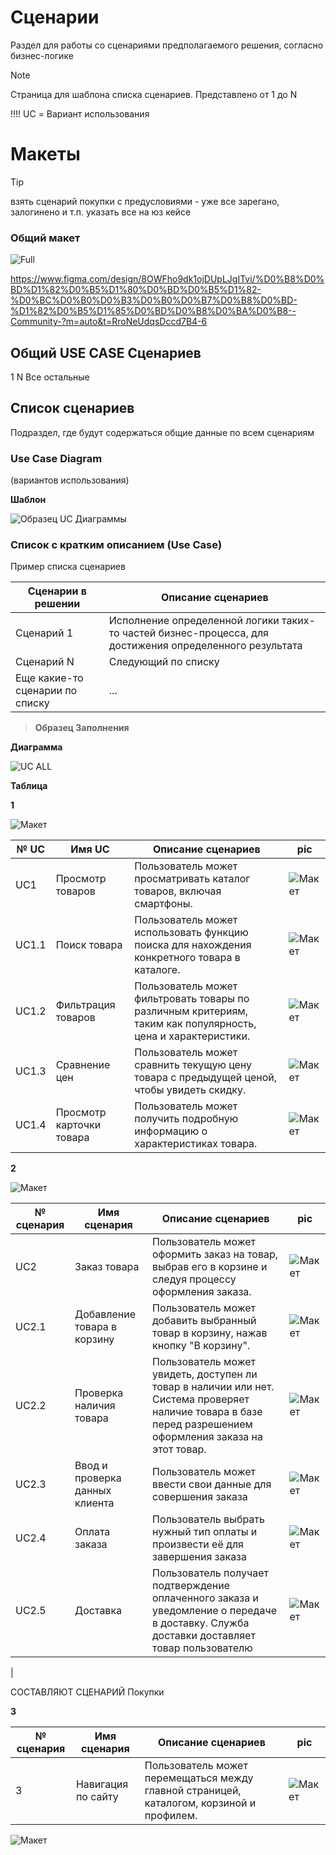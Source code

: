 # Сценарии

Раздел для работы со сценариями предполагаемого решения, согласно бизнес-логике

>[!NOTE]
>Страница для шаблона списка сценариев. Представлено от 1 до N
>
>!!!! UC = Вариант использования

# Макеты

>[!TIP]
>взять сценарий покупки с предусловиями - уже все зарегано, залогинено и т.п.
указать все на юз кейсе

### Общий макет 

![Full](https://github.com/archdocspec/featuredocumentation/blob/main/FeatureTemplate/Assets/Layout/All_scens/full_layout.png)

https://www.figma.com/design/8OWFho9dk1ojDUpLJgITvi/%D0%B8%D0%BD%D1%82%D0%B5%D1%80%D0%BD%D0%B5%D1%82-%D0%BC%D0%B0%D0%B3%D0%B0%D0%B7%D0%B8%D0%BD-%D1%82%D0%B5%D1%85%D0%BD%D0%B8%D0%BA%D0%B8--Community-?m=auto&t=RroNeUdqsDccd7B4-6

## Общий USE CASE Сценариев

1
N
Все остальные

## Список сценариев

Подраздел, где будут содержаться общие данные по всем сценариям

### Use Case Diagram
(вариантов использования)

**Шаблон**

![Образец UC Диаграммы](https://github.com/archdocspec/featuredocumentation/blob/main/FeatureTemplate/Assets/UC/UC%20Example.drawio.png)


### Список с кратким описанием (Use Case)

Пример списка сценариев

| Сценарии в решении | Описание сценариев |
| ----------- | ----------- |
| Сценарий 1 | Исполнение определенной логики таких-то частей бизнес-процесса, для достижения определенного результата |
| Сценарий N | Следующий по списку |
| Еще какие-то сценарии по списку | ... |


>**Образец Заполнения**

**Диаграмма**

![UC ALL](https://github.com/archdocspec/featuredocumentation/blob/main/FeatureTemplate/Assets/UC/uc-UC%20ALL.drawio.png)

**Таблица**

**1**

![Макет]()

| № UC | Имя UC | Описание сценариев | pic |
|------------|-------------------------------|-------------------------------|-------------------------------|
| UC1 | Просмотр товаров | Пользователь может просматривать каталог товаров, включая смартфоны.| ![Макет](https://github.com/archdocspec/featuredocumentation/blob/main/FeatureTemplate/Assets/Layout/All_scens/%D0%B4%D0%B5%D1%81%D0%BA%D1%82%D0%BE%D0%BF%20%D0%BA%D0%B0%D1%82%D0%B0%D0%BB%D0%BE%D0%B3%20%D1%81%20%D1%82%D0%BE%D0%B2%D0%B0%D1%80%D0%B0%D0%BC%D0%B8%20%D0%B2%D0%B8%D0%B4%20%D0%BF%D0%BB%D0%B8%D1%82%D0%BA%D0%B0.png) |
| UC1.1 | Поиск товара | Пользователь может использовать функцию поиска для нахождения конкретного товара в каталоге. | ![Макет](https://github.com/archdocspec/featuredocumentation/blob/main/FeatureTemplate/Assets/Layout/All_scens/search.png) |
| UC1.2 | Фильтрация товаров | Пользователь может фильтровать товары по различным критериям, таким как популярность, цена и характеристики. | ![Макет](https://github.com/archdocspec/featuredocumentation/blob/main/FeatureTemplate/Assets/Layout/All_scens/filter.png)|
| UC1.3 | Сравнение цен | Пользователь может сравнить текущую цену товара с предыдущей ценой, чтобы увидеть скидку. | ![Макет](https://github.com/archdocspec/featuredocumentation/blob/main/FeatureTemplate/Assets/Layout/All_scens/discount.png) |
| UC1.4 | Просмотр карточки товара | Пользователь может получить подробную информацию о характеристиках товара. | ![Макет](https://github.com/archdocspec/featuredocumentation/blob/main/FeatureTemplate/Assets/Layout/All_scens/%D0%B4%D0%B5%D1%81%D0%BA%D1%82%D0%BE%D0%BF%20%D0%BA%D0%B0%D1%80%D1%82%D0%BE%D1%87%D0%BA%D0%B0%20%D1%82%D0%BE%D0%B2%D0%B0%D1%80%D0%B0.png) |

**2**

![Макет]()

| № сценария | Имя сценария | Описание сценариев | pic |
|------------|-------------------------------|-------------------------------|-------------------------------|
| UC2 | Заказ товара | Пользователь может оформить заказ на товар, выбрав его в корзине и следуя процессу оформления заказа. | ![Макет](https://github.com/archdocspec/featuredocumentation/blob/main/FeatureTemplate/Assets/Layout/All_scens/%D0%B2%D1%8B%D0%B1%D0%BE%D1%80%20%D0%B4%D0%BE%D1%81%D1%82%D0%B0%D0%B2%D0%BA%D0%B8%20%D0%BA%D1%83%D1%80%D1%8C%D0%B5%D1%80%D0%BE%D0%BC.png)|
| UC2.1| Добавление товара в корзину  | Пользователь может добавить выбранный товар в корзину, нажав кнопку "В корзину". |![Макет](https://github.com/archdocspec/featuredocumentation/blob/main/FeatureTemplate/Assets/Layout/All_scens/%D0%B4%D0%B5%D1%81%D0%BA%D1%82%D0%BE%D0%BF%20%D0%BA%D0%B0%D1%82%D0%B0%D0%BB%D0%BE%D0%B3%20%D1%81%20%D1%82%D0%BE%D0%B2%D0%B0%D1%80%D0%B0%D0%BC%D0%B8%20%D0%B2%D0%B8%D0%B4%20%D1%81%D0%BF%D0%B8%D1%81%D0%BE%D0%BA.png) |
| UC2.2 | Проверка наличия товара| Пользователь может увидеть, доступен ли товар в наличии или нет. Система проверяет наличие товара в базе перед разрешением оформления заказа на этот товар. |![Макет](https://github.com/archdocspec/featuredocumentation/blob/main/FeatureTemplate/Assets/Layout/All_scens/%D0%BA%D0%BE%D1%80%D0%B7%D0%B8%D0%BD%D0%B0%20%D0%B5%D1%81%D0%BB%D0%B8%20%D0%B2%D1%8B%D0%B1%D1%80%D0%B0%D1%82%D1%8C%20%D0%B2%D1%81%D1%91.png) |
| UC2.3 | Ввод и проверка данных клиента | Пользователь может ввести свои данные для совершения заказа | ![Макет](https://github.com/archdocspec/featuredocumentation/blob/main/FeatureTemplate/Assets/Layout/All_scens/%D0%BA%D1%83%D1%80%D1%8C%D0%B5%D1%80%D0%BE%D0%BC%20%D0%B4%D0%B0%D0%BD%D0%BD%D1%8B%D0%B5.png) |
| UC2.4 | Оплата заказа | Пользователь выбрать нужный тип оплаты и произвести её для завершения заказа | ![Макет](https://github.com/archdocspec/featuredocumentation/blob/main/FeatureTemplate/Assets/Layout/All_scens/%D0%BA%D1%83%D1%80%D1%8C%D0%B5%D1%80%D0%BE%D0%BC%20%D1%81%D1%82%D0%B0%D1%80%D1%8B%D0%B5%20%D0%B4%D0%B0%D0%BD%D0%BD%D1%8B%D0%B5.png) |
| UC2.5 | Доставка | Пользователь получает подтверждение оплаченного заказа и уведомление о передаче в доставку. Служба доставки доставляет товар пользователю | ![Макет](https://github.com/archdocspec/featuredocumentation/blob/main/FeatureTemplate/Assets/Layout/All_scens/%D1%8D%D0%BA%D1%80%D0%B0%D0%BD%20%D1%83%D1%81%D0%BF%D0%B5%D1%85%D0%B0%20%D0%BF%D1%80%D0%B8%20%D0%B4%D0%BE%D1%81%D1%82%D0%B0%D0%B2%D0%BA%D0%B5%20%D0%BA%D1%83%D1%80%D1%8C%D0%B5%D1%80%D0%BE%D0%BC.png)
 |

СОСТАВЛЯЮТ СЦЕНАРИЙ Покупки


**3**

| № сценария | Имя сценария | Описание сценариев | pic |
|------------|-------------------------------|-------------------------------|-------------------------------|
| 3 | Навигация по сайту | Пользователь может перемещаться между главной страницей, каталогом, корзиной и профилем. | ![Макет](https://github.com/archdocspec/featuredocumentation/blob/main/FeatureTemplate/Assets/Layout/All_scens/%D0%B4%D0%B5%D1%81%D0%BA%D1%82%D0%BE%D0%BF%20%D0%B3%D0%BB%D0%B0%D0%B2%D0%BD%D0%B0%D1%8F.png) |

![Макет]()



